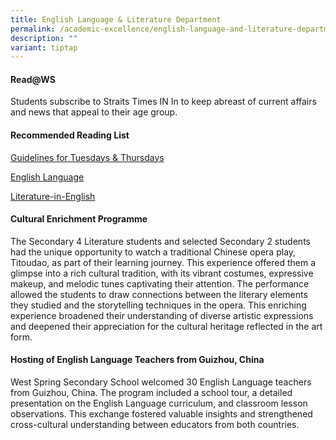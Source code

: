 ```yaml
---
title: English Language & Literature Department
permalink: /academic-excellence/english-language-and-literature-department/
description: ""
variant: tiptap
---
```

<h4><strong>Read@WS</strong></h4>
<p>Students subscribe to Straits Times IN In to keep abreast of current affairs
and news that appeal to their age group.</p>
<h4><strong>Recommended Reading List</strong></h4>
<p><a href="https://drive.google.com/file/d/1LkGLWdzDUhFJ_ppHwc0yuhdNSgBxGvWg/view?usp=drive_link" rel="noopener nofollow" target="_blank">Guidelines for Tuesdays &amp; Thursdays</a>
</p>
<p><a href="https://drive.google.com/file/d/1eIwcmVcYyBfrw8VWeR7IEFT_4tFUt444/view?usp=sharing" rel="noopener nofollow" target="_blank">English Language</a>
</p>
<p><a href="https://drive.google.com/file/d/1xtSTfQ9qROfmjZOgh_lMTyKPg7kDJCew/view?usp=sharing" rel="noopener nofollow" target="_blank">Literature-in-English</a>
</p>
<h4><strong>Cultural Enrichment Programme</strong></h4>
<p>The Secondary 4 Literature students and selected Secondary 2 students
had the unique opportunity to watch a traditional Chinese opera play, Titoudao,
as part of their learning journey. This experience offered them a glimpse
into a rich cultural tradition, with its vibrant costumes, expressive makeup,
and melodic tunes captivating their attention. The performance allowed
the students to draw connections between the literary elements they studied
and the storytelling techniques in the opera. This enriching experience
broadened their understanding of diverse artistic expressions and deepened
their appreciation for the cultural heritage reflected in the art form.</p>
<p></p>
<h4><strong>Hosting of English Language Teachers from Guizhou, China</strong></h4>
<p></p>
<p>West Spring Secondary School welcomed 30 English Language teachers from
Guizhou, China. The program included a school tour, a detailed presentation
on the English Language curriculum, and classroom lesson observations.
This exchange fostered valuable insights and strengthened cross-cultural
understanding between educators from both countries.</p>
<p></p>
<p>
<br>
</p>